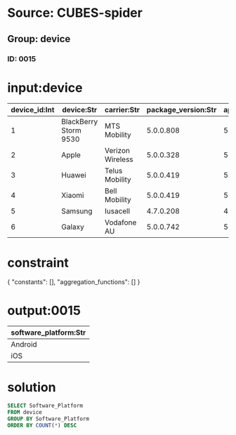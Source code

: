 # Source: CUBES-spider
## Group: device
### ID: 0015

# input:device

| device_id:Int | device:Str | carrier:Str | package_version:Str | applications:Str | software_platform:Str |
|---|---|---|---|---|---|
| 1 | BlackBerry Storm 9530 | MTS Mobility | 5.0.0.808 | 5.0.0.419 | Android |
| 2 | Apple | Verizon Wireless | 5.0.0.328 | 5.0.0.328 | iOS |
| 3 | Huawei | Telus Mobility | 5.0.0.419 | 5.0.0.419 | Android |
| 4 | Xiaomi | Bell Mobility | 5.0.0.419 | 5.0.0.419 | Android |
| 5 | Samsung | Iusacell | 4.7.0.208 | 4.7.0.151 | Android |
| 6 | Galaxy | Vodafone AU | 5.0.0.742 | 5.0.0.451 | Android |

# constraint

{
  "constants": [],
  "aggregation_functions": []
}

# output:0015

| software_platform:Str |
|---|
| Android |
| iOS |

# solution

```sql
SELECT Software_Platform
FROM device
GROUP BY Software_Platform
ORDER BY COUNT(*) DESC
```

